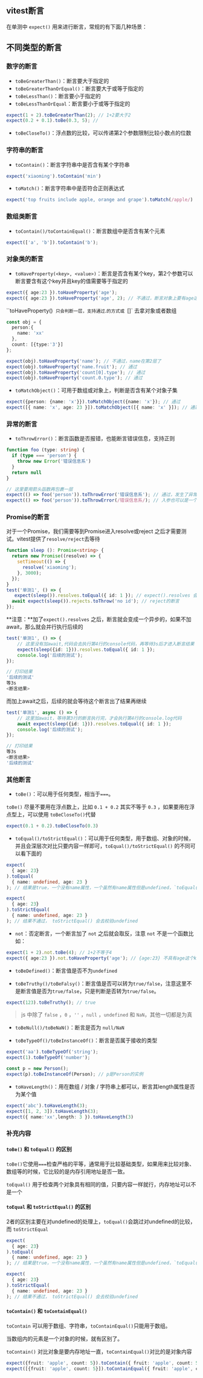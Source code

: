 ## vitest断言

在单测中 `expect()` 用来进行断言，常规的有下面几种场景：

## 不同类型的断言

### 数字的断言

* `toBeGreaterThan()`：断言要大于指定的
* `toBeGreaterThanOrEqual()`：断言要大于或等于指定的
* `toBeLessThan()`：断言要小于指定的
* `toBeLessThanOrEqual`：断言要小于或等于指定的

```ts
expect(1 + 2).toBeGreaterThan(2); // 1+2要大于2
expect(0.2 + 0.1).toBe(0.3, 5); // 
```

* `toBeCloseTo()`：浮点数的比较，可以传递第2个参数限制比较小数点的位数



### 字符串的断言

* `toContain()`：断言字符串中是否含有某个字符串

```ts
expect('xiaoming').toContain('min')
```

* `toMatch()`：断言字符串中是否符合正则表达式

```ts
expect('top fruits include apple, orange and grape').toMatch(/apple/)
```



### 数组类断言

* `toContain()/toContainEqual()`：断言数组中是否含有某个元素

```ts
expect(['a', 'b']).toContain('b');
```



### 对象类的断言

* `toHaveProperty(<key>, <value>)`：断言是否含有某个key，第2个参数可以断言要含有这个key并且key的值需要等于指定的

```ts
expect({ age:23 }).toHaveProperty('age');
expect({ age:23 }).toHaveProperty('age', 2); // 不通过，断言对象上要有age这个key，且值为2

```

``toHaveProperty()` 只会判断一层，支持通过`.`的方式或 `[]` 去拿对象或者数组

```ts
const obj = {
  person:{
    name: 'xx'
  }, 
  count: [{type:'3'}]
};

expect(obj).toHaveProperty('name'); // 不通过，name在第2层了
expect(obj).toHaveProperty('name.fruit'); // 通过
expect(obj).toHaveProperty('count[0].type'); // 通过
expect(obj).toHaveProperty('count.0.type'); // 通过
```

* `toMatchObject()`：可用于数组或对象上，判断是否含有某个对象子集

```ts
expect({person: {name: 'x'}}).toMatchObject({name: 'x'}); // 通过
expect([{ name: 'x', age: 23 }]).toMatchObject([{ name: 'x' }]); // 通过 
```

### 异常的断言

* `toThrowError()`：断言函数是否报错，也能断言错误信息，支持正则

```ts
function foo (type: string) {
  if (type === 'person') {
    throw new Error('错误信息系')
  }
  return null
}

// 这里要用箭头函数再包裹一层
expect(() => foo('person')).toThrowError('错误信息系'); // 通过，发生了异常并且异常信息message是'错误信息系'
expect(() => foo('person')).toThrowError(/错误信息系/); // 入参也可以是一个正则
```



### Promise的断言

对于一个Promise，我们需要等到Promise进入resolve或reject 之后才需要测试。vitest提供了`resolve/reject`去等待

```ts
function sleep (): Promise<string> {
  return new Promise((resolve) => {
    setTimeout(() => {
      resolve('xiaoming');
    }, 3000);
  });
}
test('单测1', () => {
   expect(sleep()).resolves.toEqual({ id: 1 }); // expect().resolves 会去等待promise完成再进行断言
  await expect(sleep()).rejects.toThrow('no id'); // reject的断言
});
```

**注意：**加了`expect().resolves` 之后，断言就会变成一个异步的，如果不加 await，那么就会并行执行后续的

```ts
test('单测1', () => {
    // 这里没有加await,代码会去执行第4行的console代码，再等待3s后才进入断言结果
    expect(sleep({id: 1})).resolves.toEqual({ id: 1 });
    console.log('后续的测试');
});

// 打印结果
'后续的测试'
等3s
<断言结果>
```

而加上await之后，后续的就会等待这个断言出了结果再继续

```ts
test('单测1', async () => {
    // 这里加await，等待第3行的断言执行完，才会执行第4行的console.log代码
    await expect(sleep({id: 1})).resolves.toEqual({ id: 1 });
    console.log('后续的测试');
});

// 打印结果
等3s
<断言结果>
'后续的测试'
```



### 其他断言

* `toBe()`：可以用于任何类型，相当于`===`。

`toBe()` 尽量不要用在浮点数上，比如 `0.1 + 0.2` 其实不等于 `0.3` ，如果要用在浮点型上，可以使用 `toBeCloseTo()`代替

```ts
expect(0.1 + 0.2).toBeCloseTo(0.3)
```

* `toEqual()/toStrictEqual()`：可以用于任何类型，用于数组、对象的时候，并且会深层次对比只要内容一样即可，`toEqual()/toStrictEqual()` 的不同可以看下面的

```ts
expect(
  { age: 23}
).toEqual(
  { name: undefined, age: 23 }
); // 结果是true，一个没有name属性，一个虽然有name属性但是undefined，`toEqual()`认为是一样的

expect(
  { age: 23}
).toStrictEqual(
  { name: undefined, age: 23 }
); // 结果不通过， toStrictEqual() 会去校验undefined
```

* `not`：否定断言，一个断言加了 `not` 之后就会取反，注意 `not` 不是一个函数比如：

```ts
expect(1 + 2).not.toBe(4); // 1+2不等于4
expect({ age:23 }).not.toHaveProperty('age'); // {age:23} 不具有age这个key
```

* `toBeDefined()`：断言值是否不为`undefined`

* `toBeTruthy()/toBeFalsy()`：断言值是否可以转为`true/false`，注意这里不是断言值是否为`true/false`，只是判断是否转为`true/false`。

```ts
expect(123).toBeTruthy(); // true
```

> js 中除了 `false` ，`0` ，`''` ，`null` ，`undefined` 和 `NaN`，其他一切都是为真

* `toBeNull()/toBeNaN()`：断言是否为 `null/NaN`

* `toBeTypeOf()/toBeInstanceOf()`：断言是否属于接收的类型

```ts
expect('aa').toBeTypeOf('string');
expect(1).toBeTypeOf('number');

const p = new Person();
expect(p).toBeInstanceOf(Person); // p是Person的实例
```

* `toHaveLength()`：用在数组 / 对象 / 字符串上都可以，断言其length属性是否为某个值

```ts
expect('abc').toHaveLength(3);
expect([1, 2, 3]).toHaveLength(3);
expect({ name:'xx',length: 3 }).toHaveLength(3)
```



### 补充内容

#### `toBe()` 和 `toEqual()` 的区别

`toBe()`它使用`===`检查严格的平等，通常用于比较基础类型，如果用来比较对象、数组等的时候，它比较的是内存引用地址是否一致。

`toEqual()` 用于检查两个对象具有相同的值，只要内容一样就行，内存地址可以不是一个

#### `toEqual` 和 `toStrictEqual()` 的区别

2者的区别主要在对undefined的处理上，`toEqual()`会跳过对undefined的比较，而 `toStrictEqual`

```ts
expect(
  { age: 23}
).toEqual(
  { name: undefined, age: 23 }
); // 结果是true，一个没有name属性，一个虽然有name属性但是undefined，`toEqual()`认为是一样的

expect(
  { age: 23}
).toStrictEqual(
  { name: undefined, age: 23 }
); // 结果不通过， toStrictEqual() 会去校验undefined
```

#### `toContain()` 和 `toContainEqual()`

`toContain` 可以用于数组、字符串，`toContainEqual()`只能用于数组。

当数组内的元素是一个对象的时候，就有区别了。

`toContain()` 对比对象是要内存地址一直，`toContainEqual()`对比的是对象内容

```ts
expect({fruit: 'apple', count: 5}).toContain({ fruit: 'apple', count: 5 }); // 不通过，是2个对象
expect([{fruit: 'apple', count: 5}]).toContainEqual({ fruit: 'apple', count: 5 }); // 通过，内容一致
```





